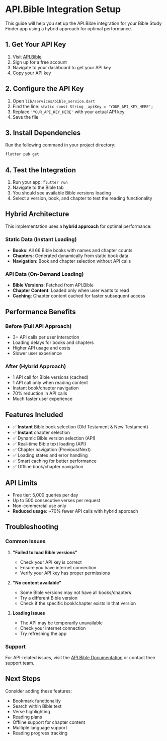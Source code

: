 # API.Bible Integration Setup

This guide will help you set up the API.Bible integration for your Bible Study Finder app using a hybrid approach for optimal performance.

## 1. Get Your API Key

1. Visit [API.Bible](https://scripture.api.bible/)
2. Sign up for a free account
3. Navigate to your dashboard to get your API key
4. Copy your API key

## 2. Configure the API Key

1. Open `lib/services/bible_service.dart`
2. Find the line: `static const String _apiKey = 'YOUR_API_KEY_HERE';`
3. Replace `'YOUR_API_KEY_HERE'` with your actual API key
4. Save the file

## 3. Install Dependencies

Run the following command in your project directory:

```bash
flutter pub get
```

## 4. Test the Integration

1. Run your app: `flutter run`
2. Navigate to the Bible tab
3. You should see available Bible versions loading
4. Select a version, book, and chapter to test the reading functionality

## Hybrid Architecture

This implementation uses a **hybrid approach** for optimal performance:

### Static Data (Instant Loading)
- **Books**: All 66 Bible books with names and chapter counts
- **Chapters**: Generated dynamically from static book data
- **Navigation**: Book and chapter selection without API calls

### API Data (On-Demand Loading)
- **Bible Versions**: Fetched from API.Bible
- **Chapter Content**: Loaded only when user wants to read
- **Caching**: Chapter content cached for faster subsequent access

## Performance Benefits

### Before (Full API Approach)
- 3+ API calls per user interaction
- Loading delays for books and chapters
- Higher API usage and costs
- Slower user experience

### After (Hybrid Approach)
- 1 API call for Bible versions (cached)
- 1 API call only when reading content
- Instant book/chapter navigation
- 70% reduction in API calls
- Much faster user experience

## Features Included

- ✅ **Instant** Bible book selection (Old Testament & New Testament)
- ✅ **Instant** chapter selection
- ✅ Dynamic Bible version selection (API)
- ✅ Real-time Bible text loading (API)
- ✅ Chapter navigation (Previous/Next)
- ✅ Loading states and error handling
- ✅ Smart caching for better performance
- ✅ Offline book/chapter navigation

## API Limits

- Free tier: 5,000 queries per day
- Up to 500 consecutive verses per request
- Non-commercial use only
- **Reduced usage**: ~70% fewer API calls with hybrid approach

## Troubleshooting

### Common Issues

1. **"Failed to load Bible versions"**
   - Check your API key is correct
   - Ensure you have internet connection
   - Verify your API key has proper permissions

2. **"No content available"**
   - Some Bible versions may not have all books/chapters
   - Try a different Bible version
   - Check if the specific book/chapter exists in that version

3. **Loading issues**
   - The API may be temporarily unavailable
   - Check your internet connection
   - Try refreshing the app

### Support

For API-related issues, visit the [API.Bible Documentation](https://docs.api.bible/) or contact their support team.

## Next Steps

Consider adding these features:
- Bookmark functionality
- Search within Bible text
- Verse highlighting
- Reading plans
- Offline support for chapter content
- Multiple language support
- Reading progress tracking

